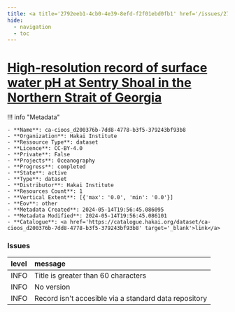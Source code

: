 ```yaml
---
title: <a title='2792eeb1-4cb0-4e39-8efd-f2f01ebd0fb1' href='/issues/2792eeb1-4cb0-4e39-8efd-f2f01ebd0fb1/' target='_blank'>High-resolution record of surface water pH at Sentry Shoal in the Northern Strait of Georgia</a>
hide:
  - navigation
  - toc
---
```


# <a title='2792eeb1-4cb0-4e39-8efd-f2f01ebd0fb1' href='/issues/2792eeb1-4cb0-4e39-8efd-f2f01ebd0fb1/' target='_blank'>High-resolution record of surface water pH at Sentry Shoal in the Northern Strait of Georgia</a>

<div id='map'></div>

!!! info "Metadata"
    
    - **Name**: ca-cioos_d200376b-7dd8-4778-b3f5-379243bf93b8 
    - **Organization**: Hakai Institute 
    - **Ressource Type**: dataset 
    - **Licence**: CC-BY-4.0 
    - **Private**: False 
    - **Projects**: Oceanography 
    - **Progress**: completed 
    - **State**: active 
    - **Type**: dataset 
    - **Distributor**: Hakai Institute 
    - **Resources Count**: 1 
    - **Vertical Extent**: [{'max': '0.0', 'min': '0.0'}] 
    - **Eov**: other 
    - **Metadata Created**: 2024-05-14T19:56:45.086095 
    - **Metadata Modified**: 2024-05-14T19:56:45.086101 
    - **Catalogue**: <a href='https://catalogue.hakai.org/dataset/ca-cioos_d200376b-7dd8-4778-b3f5-379243bf93b8' target='_blank'>link</a> 

### Issues

| level   | message                                               |
|:--------|:------------------------------------------------------|
| INFO    | Title is greater than 60 characters                   |
| INFO    | No version                                            |
| INFO    | Record isn't accesible via a standard data repository |

<script>
   document.addEventListener("DOMContentLoaded", function() {
    var map = L.map('map').setView([51.505, -125.09], 5);
    L.tileLayer('https://tile.openstreetmap.org/{z}/{x}/{y}.png', {
        maxZoom: 19,
        attribution: '&copy; <a href="http://www.openstreetmap.org/copyright">OpenStreetMap</a>'
    }).addTo(map);
    var geojsonFeature = {
        "type": "Feature",
        "properties": {
            "name" : "<a title='2792eeb1-4cb0-4e39-8efd-f2f01ebd0fb1' href='/issues/2792eeb1-4cb0-4e39-8efd-f2f01ebd0fb1/' target='_blank'>High-resolution record of surface water pH at Sentry Shoal in the Northern Strait of Georgia</a>"
        },
        "geometry": {'type': 'Polygon', 'coordinates': [[[-124.9855, 49.9066], [-124.9854, 49.9066], [-124.9854, 49.9067], [-124.9855, 49.9067], [-124.9855, 49.9066]]]}
    }
    L.geoJSON(geojsonFeature).addTo(map);
   })
</script>